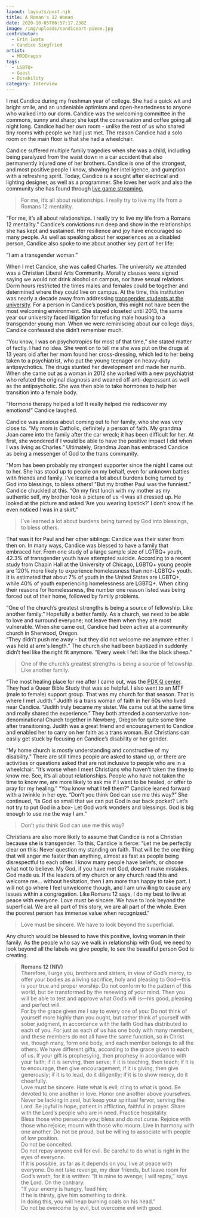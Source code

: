 ```yaml
---
layout: layouts/post.njk
title: A Roman's 12 Woman
date: 2020-10-05T06:57:17.238Z
image: /img/uploads/candiceart-piece.jpg
contributor:
  - Erin Iwata
  - Candice Siegfried
artist:
  - MRDDragon
tags:
  - LGBTQ+
  - Guest
  - Disability
category: Interview
---
```

I met Candice during my freshman year of college. She had a quick wit and bright smile, and an undeniable optimism and open-heartedness to anyone who walked into our dorm. Candice was the welcoming committee in the commons, sunny and sharp; she kept the conversation and coffee going all night long. Candice had her own room - unlike the rest of us who shared tiny rooms with people we had just met. The reason Candice had a solo room on the main floor is that she had a wheelchair. 

Candice suffered multiple family tragedies when she was a child, including being paralyzed from the waist down in a car accident that also permanently injured one of her brothers. Candice is one of the strongest, and most positive people I know, showing her intelligence, and gumption with a refreshing spirit. Today, Candice is a sought after electrical and lighting designer, as well as a programmer. She loves her work and also the community she has found through [live game streaming.](https://www.youtube.com/c/CandiceSiegfried/videos?view=57) 

> For me, it’s all about relationships. I really try to live my life from a Romans 12 mentality.

“For me, it’s all about relationships. I really try to live my life from a Romans 12 mentality.” Candice’s convictions run deep and show in the relationships she has kept and sustained. Her resilience and joy have encouraged so many people.  As well as speaking about her experiences as a disabled person, Candice also spoke to me about another key part of her life:

“I am a transgender woman.”

When I met Candice, she was called Charles. The university we attended was a Christian Liberal Arts Community. Morality clauses were signed saying we would not drink alcohol on campus, nor have sexual relations. Dorm hours restricted the times males and females could be together and determined where they could live on campus. At the time, this institution was nearly a decade away from addressing [transgender students at the university](https://www.georgefox.edu/transgender/index.html). For a person in Candice’s position, this might not have been the most welcoming environment. She stayed closeted until 2013, the same year our university faced litigation for refusing male housing to a transgender young man. When we were reminiscing about our college days, Candice confessed she didn’t remember much. 

“You know, I was on psychotropics for most of that time,” she stated matter of factly. 
I had no idea. She went on to tell me she was put on the drugs at 13 years old after her mom found her cross-dressing, which led to her being taken to a psychiatrist, who put the young teenager on heavy-duty antipsychotics. The drugs stunted her development and made her numb. When she came out as a woman in 2012 she worked with a new psychiatrist who refuted the original diagnosis and weaned off anti-depressant as well as the antipsychotic. She was then able to take hormones to help her transition into a female body. 

“Hormone therapy helped a lot! It really helped me rediscover my emotions!” Candice laughed. 

Candice was anxious about coming out to her family, who she was very close to. 
“My mom is Catholic, definitely a person of faith. My grandma Joan came into the family after the car wreck; it has been difficult for her. At first, she wondered if I would be able to have the positive impact I did when I was living as Charles.”  Ultimately, Grandma Joan has embraced Candice as being a messenger of God to the trans community. 

"Mom has been probably my strongest supporter since the night I came out to her. She has stood up to people on my behalf, even for unknown battles with friends and family. I’ve learned a lot about burdens being turned by God into blessings, to bless others!
"But my brother Paul was the funniest.” Candice chuckled at this. “On my first lunch with my mother as my authentic self, my brother took a picture of us -I was all dressed up. He looked at the picture and asked ‘Are you wearing lipstick?’ I don’t know if he even noticed I was in a skirt.”  

> I’ve learned a lot about burdens being turned by God into blessings, to bless others.

That was it for Paul and her other siblings: Candice was their sister from then on. In many ways, Candice was blessed to have a family that embraced her. From one study of a large sample size of LGTBQ+ youth, 42.3% of transgender youth have attempted suicide. According to a recent study from Chapin Hall at the University of Chicago, LGBTQ+ young people are 120% more likely to experience homelessness than non-LGBTQ+ youth. It is estimated that about 7% of youth in the United States are LGBTQ+, while 40% of youth experiencing homelessness are LGBTQ+. When citing their reasons for homelessness, the number one reason listed was being forced out of their home, followed by family problems. 

“One of the church’s greatest strengths is being a source of fellowship. Like another family.”  Hopefully a better family. As a church, we need to be able to love and surround everyone; not leave them when they are most vulnerable. When she came out, Candice had been active at a community church in Sherwood, Oregon.\
“They didn’t push me away - but they did not welcome me anymore either. I was held at arm's length.” The church she had been baptized in suddenly didn’t feel like the right fit anymore. “Every week I felt like the black sheep.” 

> One of the church’s greatest strengths is being a source of fellowship. Like another family.

“The most healing place for me after I came out, was the [PDX Q center](https://www.pdxqcenter.org/?gclid=CjwKCAjwh7H7BRBBEiwAPXjadt8wrYtTxl8VVBIFcLroTZeNgI6mFGRR7XZw_4HWXjXMaK7gAjkyRRoC-_sQAvD_BwE). They had a Queer Bible Study that was so helpful. I also went to an MTF (male to female) support group. That was my church for that season. That is where I met Judith.” 
Judith is a trans woman of faith in her 60s who lived near Candice. 
“Judith truly became my sister. We came out at the same time and really shared the experience.” They both attended a conservative non-denominational Church together in Newberg, Oregon for quite some time after transitioning. Judith was a great friend and encouragement to Candice and enabled her to carry on her faith as a trans woman.
But Christians can easily get stuck by focusing on Candice’s disability or her gender. 

“My home church is mostly understanding and constructive of my disability.” There are still times people are asked to stand up, or there are activities or questions asked that are not inclusive to people who are in a wheelchair. 
“It’s worse when I meet Christians who haven’t taken the time to know me. See, it’s all about relationships. People who have not taken the time to know me, are more likely to ask me if I want to be healed, or offer to pray for my healing.” 
“You know what I tell them?” Candice leaned forward with a twinkle in her eye. “Don’t you think God can use me this way?” 
She continued, “Is God so small that we can put God in our back pocket? Let’s not try to put God in a box- Let God work wonders and blessings. God is big enough to use me the way I am.” 

> Don’t you think God can use me this way?

Christians are also more likely to assume that Candice is not a Christian because she is transgender. To this, Candice is fierce: 
“Let me be perfectly clear on this: Never question my standing on faith. That will be the one thing that will anger me faster than anything, almost as fast as people being disrespectful to each other. I know many people have beliefs, or choose what not to believe. My God, if you have met God, doesn't make mistakes. God made us. If the leaders of my church or any church read this and welcome me... without hesitation, then I am more than happy to take part. I will not go where I feel unwelcome though, and I am unwilling to cause any issues within a congregation. Like Romans 12 says, I do my best to live at peace with everyone.
Love must be sincere. We have to look beyond the superficial. We are all part of this story, we are all part of the whole. Even the poorest person has immense value when recognized.” 

> Love must be sincere. We have to look beyond the superficial. 

Any church would be blessed to have this positive, loving woman in their family. As the people who say we walk in relationship with God, we need to look beyond all the labels we give people, to see the beautiful person God is creating. 

> **Romans 12 (NIV)**\
> Therefore, I urge you, brothers and sisters, in view of God’s mercy, to offer your bodies as a living sacrifice, holy and pleasing to God—this is your true and proper worship. Do not conform to the pattern of this world, but be transformed by the renewing of your mind. Then you will be able to test and approve what God’s will is—his good, pleasing and perfect will. \
> For by the grace given me I say to every one of you: Do not think of yourself more highly than you ought, but rather think of yourself with sober judgment, in accordance with the faith God has distributed to each of you. For just as each of us has one body with many members, and these members do not all have the same function, so in Christ we, though many, form one body, and each member belongs to all the others.  We have different gifts, according to the grace given to each of us. If your gift is prophesying, then prophesy in accordance with your faith; if it is serving, then serve; if it is teaching, then teach; if it is to encourage, then give encouragement; if it is giving, then give generously; if it is to lead,  do it diligently; if it is to show mercy, do it cheerfully.\
> Love must be sincere. Hate what is evil; cling to what is good.  Be devoted to one another in love. Honor one another above yourselves.  Never be lacking in zeal, but keep your spiritual fervor, serving the Lord. Be joyful in hope, patient in affliction, faithful in prayer. Share with the Lord’s people who are in need. Practice hospitality.\
> Bless those who persecute you; bless and do not curse. Rejoice with those who rejoice; mourn with those who mourn. Live in harmony with one another. Do not be proud, but be willing to associate with people of low position. \
> Do not be conceited. \
> Do not repay anyone evil for evil. Be careful to do what is right in the eyes of everyone. \
> If it is possible, as far as it depends on you, live at peace with everyone.  Do not take revenge, my dear friends, but leave room for God’s wrath, for it is written: “It is mine to avenge; I will repay,” says the Lord.  On the contrary:\
> “If your enemy is hungry, feed him;\
> If he is thirsty, give him something to drink.\
> In doing this, you will heap burning coals on his head.”\
> Do not be overcome by evil, but overcome evil with good.